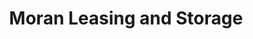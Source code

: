 ---
title: "Moran Leasing and Storage"
url: /acton/moran-leasing-and-storage/
shop: storage rental
---